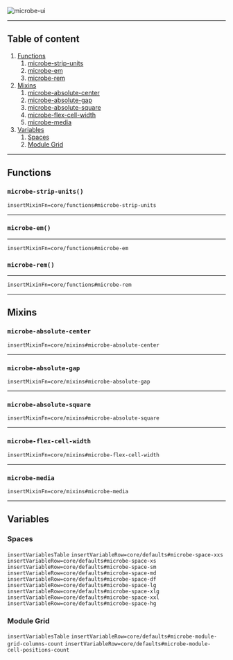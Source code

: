 ![microbe-ui](https://raw.githubusercontent.com/microbe-ui/microbe-ui/master/src/docs/assets/microbe-ui-name-lib.png)

---

## Table of content

1. [Functions](#functions)
    1. [microbe-strip-units](#microbe-strip-units)
    1. [microbe-em](#microbe-em)
    1. [microbe-rem](#microbe-rem)
1. [Mixins](#mixins)
    1. [microbe-absolute-center](#microbe-absolute-center)
    1. [microbe-absolute-gap](#microbe-absolute-gap)
    1. [microbe-absolute-square](#microbe-absolute-square)
    1. [microbe-flex-cell-width](#microbe-flex-cell-width)
    1. [microbe-media](#microbe-media)
1. [Variables](#variables)
    1. [Spaces](#spaces)
    1. [Module Grid](#module-grid)

---

## Functions

### `microbe-strip-units()`

`insertMixinFn=core/functions#microbe-strip-units`

---

### `microbe-em()`

---

`insertMixinFn=core/functions#microbe-em`

### `microbe-rem()`

---

`insertMixinFn=core/functions#microbe-rem`

---

## Mixins

### `microbe-absolute-center`

`insertMixinFn=core/mixins#microbe-absolute-center`

---

### `microbe-absolute-gap`

`insertMixinFn=core/mixins#microbe-absolute-gap`

---

### `microbe-absolute-square`

`insertMixinFn=core/mixins#microbe-absolute-square`

---

### `microbe-flex-cell-width`

`insertMixinFn=core/mixins#microbe-flex-cell-width`

---

### `microbe-media`

`insertMixinFn=core/mixins#microbe-media`

---

## Variables

### Spaces

`insertVariablesTable`
`insertVariableRow=core/defaults#microbe-space-xxs`
`insertVariableRow=core/defaults#microbe-space-xs`
`insertVariableRow=core/defaults#microbe-space-sm`
`insertVariableRow=core/defaults#microbe-space-md`
`insertVariableRow=core/defaults#microbe-space-df`
`insertVariableRow=core/defaults#microbe-space-lg`
`insertVariableRow=core/defaults#microbe-space-xlg`
`insertVariableRow=core/defaults#microbe-space-xxl`
`insertVariableRow=core/defaults#microbe-space-hg`

### Module Grid

`insertVariablesTable`
`insertVariableRow=core/defaults#microbe-module-grid-columns-count`
`insertVariableRow=core/defaults#microbe-module-cell-positions-count`
